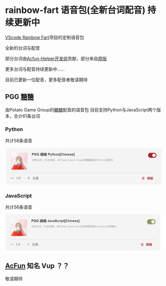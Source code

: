 # rainbow-fart 语音包(全新台词配音) 持续更新中

[VScode Rainbow Fart](https://github.com/SaekiRaku/vscode-rainbow-fart)项目的定制语音包  

全新的台词与配音  

部分台词由[Acfun-Helper开发组](https://github.com/niuchaobo/acfun-helper/graphs/contributors)贡献，部分来自[原版](https://github.com/SaekiRaku/vscode-rainbow-fart/blob/4fd15dc870473f56d238005b36ad4b42521ac73c/src/built-in-voice-packages/built-in-voice-chinese/README.md)  

更多台词与配音持续更新中……  

目前已更新一位配音，更多配音者敬请期待  

## PGG [糖糖](./%E7%B3%96%E7%B3%96)

由Potato Game Group的[糖糖](https://github.com/Sharonring)配音的语音包
目前支持Python与JavaScript两个版本，合计61条台词  

### Python

共计58条语音

![](./image/Sharonring-Python.png)

### JavaScript

共计56条语音

![](./image/Sharonring-JavaScript.png)

## [AcFun](https://www.acfun.cn) 知名 Vup ？？

敬请期待
